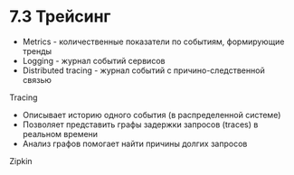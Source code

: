 # 7.3 Трейсинг

- Metrics - количественные показатели по событиям, формирующие
тренды
- Logging - журнал событий сервисов
- Distributed tracing - журнал событий с причино-следственной
связью

Tracing

- Описывает историю одного события (в распределенной
системе)
- Позволяет представить графы задержки запросов (traces) в
реальном времени
- Анализ графов помогает найти причины долгих запросов

Zipkin
